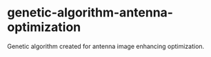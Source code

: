 # genetic-algorithm-antenna-optimization
Genetic algorithm created for antenna image enhancing optimization.
